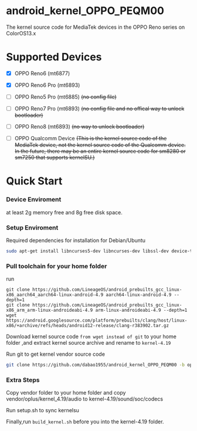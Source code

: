 # android_kernel_OPPO_PEQM00
The kernel source code for MediaTek devices in the OPPO Reno series on ColorOS13.x
# Supported Devices
- [x] OPPO Reno6 (mt6877)

- [x] OPPO Reno6 Pro (mt6893)

- [ ] OPPO Reno5 Pro (mt6885) ~~(no config file)~~

- [ ] OPPO Reno7 Pro (mt6893) ~~(no config file and no offical way to unlock bootloader)~~

- [ ] OPPO Reno8 (mt6893) ~~(no way to unlock bootloader)~~

- [ ] OPPO Qualcomm Device ~~(This is the kernel source code of the MediaTek device, not the kernel source code of the Qualcomm device. In the future, there may be an entire kernel source code for sm8280 or sm7250 that supports kernelSU.)~~
# Quick Start
### Device Enviroment
at least 2g memory free and 8g free disk space.
### Setup Enviroment
Required dependencies for installation for Debian/Ubuntu
```bash
sudo apt-get install libncurses5-dev libncurses-dev libssl-dev device-tree-compiler bc cpio lib32ncurses5-dev lib32z1 build-essential binutils bc bison build-essential ccache curl flex g++-multilib gcc-multilib git gnupg gperf imagemagick lib32ncurses5-dev lib32readline-dev lib32z1-dev liblz4-tool libncurses5 libncurses5-dev libsdl1.2-dev libssl-dev libxml2 libxml2-utils lzop pngcrush rsync schedtool squashfs-tools xsltproc zip zlib1g-dev git
```
### Pull toolchain for your home folder
run
```
git clone https://github.com/LineageOS/android_prebuilts_gcc_linux-x86_aarch64_aarch64-linux-android-4.9 aarch64-linux-android-4.9 --depth=1
git clone https://github.com/LineageOS/android_prebuilts_gcc_linux-x86_arm_arm-linux-androideabi-4.9 arm-linux-androideabi-4.9 --depth=1
wget https://android.googlesource.com/platform/prebuilts/clang/host/linux-x86/+archive/refs/heads/android12-release/clang-r383902.tar.gz
```
Download kernel source code `from wget instead of git` to your home folder ,and extract kernel source archive and rename to `kernel-4.19`

Run git to get kernel vendor source code
```bash
git clone https://github.com/dabao1955/android_kernel_OPPO_PEQM00 -b oplus_vendor vendor --depth=1
```
### Extra Steps
Copy vendor folder to your home folder and copy vendor/oplus/kernel_4.19/audio to kernel-4.19/sound/soc/codecs

Run setup.sh to sync kernelsu 

Finally,run `build_kernel.sh` before you into the kernel-4.19 folder.

